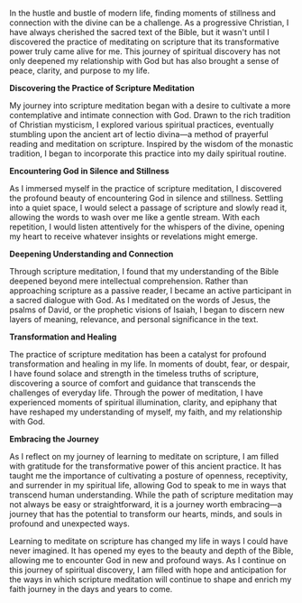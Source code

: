 In the hustle and bustle of modern life, finding moments of stillness and connection with the divine can be a challenge. As a progressive Christian, I have always cherished the sacred text of the Bible, but it wasn't until I discovered the practice of meditating on scripture that its transformative power truly came alive for me. This journey of spiritual discovery has not only deepened my relationship with God but has also brought a sense of peace, clarity, and purpose to my life.

**Discovering the Practice of Scripture Meditation**

My journey into scripture meditation began with a desire to cultivate a more contemplative and intimate connection with God. Drawn to the rich tradition of Christian mysticism, I explored various spiritual practices, eventually stumbling upon the ancient art of lectio divina—a method of prayerful reading and meditation on scripture. Inspired by the wisdom of the monastic tradition, I began to incorporate this practice into my daily spiritual routine.

**Encountering God in Silence and Stillness**

As I immersed myself in the practice of scripture meditation, I discovered the profound beauty of encountering God in silence and stillness. Settling into a quiet space, I would select a passage of scripture and slowly read it, allowing the words to wash over me like a gentle stream. With each repetition, I would listen attentively for the whispers of the divine, opening my heart to receive whatever insights or revelations might emerge.

**Deepening Understanding and Connection**

Through scripture meditation, I found that my understanding of the Bible deepened beyond mere intellectual comprehension. Rather than approaching scripture as a passive reader, I became an active participant in a sacred dialogue with God. As I meditated on the words of Jesus, the psalms of David, or the prophetic visions of Isaiah, I began to discern new layers of meaning, relevance, and personal significance in the text.

**Transformation and Healing**

The practice of scripture meditation has been a catalyst for profound transformation and healing in my life. In moments of doubt, fear, or despair, I have found solace and strength in the timeless truths of scripture, discovering a source of comfort and guidance that transcends the challenges of everyday life. Through the power of meditation, I have experienced moments of spiritual illumination, clarity, and epiphany that have reshaped my understanding of myself, my faith, and my relationship with God.

**Embracing the Journey**

As I reflect on my journey of learning to meditate on scripture, I am filled with gratitude for the transformative power of this ancient practice. It has taught me the importance of cultivating a posture of openness, receptivity, and surrender in my spiritual life, allowing God to speak to me in ways that transcend human understanding. While the path of scripture meditation may not always be easy or straightforward, it is a journey worth embracing—a journey that has the potential to transform our hearts, minds, and souls in profound and unexpected ways.

Learning to meditate on scripture has changed my life in ways I could have never imagined. It has opened my eyes to the beauty and depth of the Bible, allowing me to encounter God in new and profound ways. As I continue on this journey of spiritual discovery, I am filled with hope and anticipation for the ways in which scripture meditation will continue to shape and enrich my faith journey in the days and years to come.